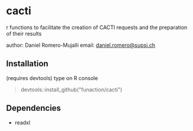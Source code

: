 # cacti
r functions to facilitate the creation of CACTI requests and the preparation of their results

author: Daniel Romero-Mujalli
email:  daniel.romero@supsi.ch

## Installation
(requires devtools)
type on R console
> devtools::install_github("funaction/cacti")

## Dependencies
- readxl
